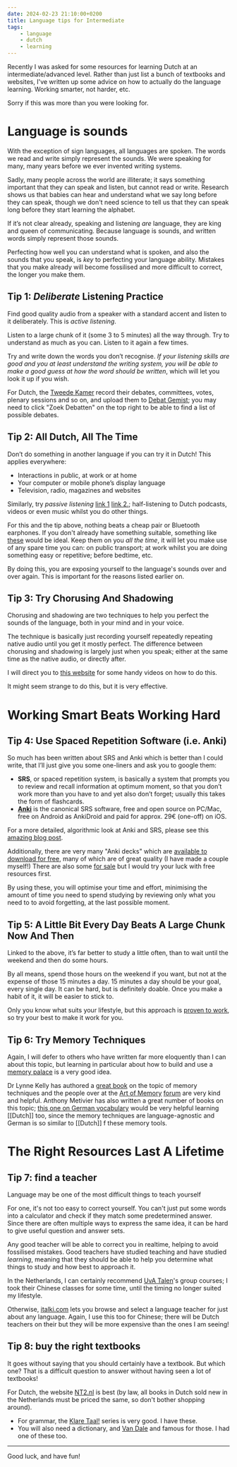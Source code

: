 ```yaml
---
date: 2024-02-23 21:10:00+0200
title: Language tips for Intermediate
tags:
    - language
    - dutch
    - learning
---
```


Recently I was asked for some resources for learning Dutch at an intermediate/advanced level. Rather than just list a bunch of textbooks and websites, I've written up some advice on how to actually do the language learning. Working smarter, not harder, etc.

Sorry if this was more than you were looking for.

# Language is sounds
With the exception of sign languages, all languages are spoken. The words we read and write simply represent the sounds. We were speaking for many, many years before we ever invented writing systems.
  
  Sadly, many people across the world are illiterate; it says something important that they can speak and listen, but cannot read or write. Research shows us that babies can hear and understand what we say long before they can speak, though we don't need science to tell us that they can speak long before they start learning the alphabet.
  
  If it’s not clear already, speaking and listening _are_ language, they are king and queen of communicating. Because language is sounds, and written words simply represent those sounds.
  
  Perfecting how well you can understand what is spoken, and also the sounds that you speak, is *key* to perfecting your language ability. Mistakes that you make already will become fossilised and more difficult to correct, the longer you make them.

## Tip 1: *Deliberate* Listening Practice
  Find good quality audio from a speaker with a standard accent and listen to it deliberately. This is *active listening*.
  
  Listen to a large chunk of it (some 3 to 5 minutes) all the way through. Try to understand as much as you can. Listen to it again a few times.
  
  Try and write down the words you don’t recognise. *If your listening skills are good and you at least understand the writing system, you will be able to make a good guess at how the word should be written*, which will let you look it up if you wish.
  
  For Dutch, the [Tweede Kamer](https://tweedekamer.nl) record their debates, committees, votes, plenary sessions and so on, and upload them to [Debat Gemist](https://debatdirect.tweedekamer.nl); you may need to click "Zoek Debatten" on the top right to be able to find a list of possible debates.

## Tip 2: All Dutch, All The Time
Don’t do something in another language if you can try it in Dutch! This applies everywhere:

- Interactions in public, at work or at home
- Your computer or mobile phone’s display language
- Television, radio, magazines and websites

Similarly, try *passive listening* [link 1](https://www.hackingchinese.com/listening-strategies-passive-listening/) [link 2.](https://refold.la/roadmap/stage-0/c/passive-listening); half-listening to Dutch podcasts, videos or even music whilst you do other things.
  
  For this and the tip above, nothing beats a cheap pair or Bluetooth earphones. If you don't already have something suitable, something like [these](https://www.amazon.nl/JBL-oordopjes-geïntegreerde-Afspeeltijd-oplaadcase/dp/B09KVCHF35/ref=sr_1_15?keywords=jbl+flex&sr=8-15) would be ideal. Keep them on you *all the time*, it will let you make use of any spare time you can: on public transport; at work whilst you are doing something easy or repetitive; before bedtime, etc.
  
  By doing this, you are exposing yourself to the language's sounds over and over again. This is important for the reasons listed earlier on.

## Tip 3: Try Chorusing And Shadowing
  Chorusing and shadowing are two techniques to help you perfect the sounds of the language, both in your mind and in your voice.
  
  The technique is basically just recording yourself repeatedly repeating native audio until you get it mostly perfect. The difference between chorusing and shadowing is largely just when you speak; either at the same time as the native audio, or directly after.
  
  I will direct you to [this website](https://www.chorusing.com/tips.php) for some handy videos on how to do this.
  
  It might seem strange to do this, but it is very effective.

# Working Smart Beats Working Hard

## Tip 4: Use Spaced Repetition Software (i.e. Anki)
  So much has been written about SRS and Anki which is better than I could write, that I’ll just give you some one-liners and ask you to google them:

- **SRS**, or spaced repetition system, is basically a system that prompts you to review and recall information at optimum moment, so that you don’t work more than you have to and yet also don’t forget; usually this takes the form of flashcards.
- **[Anki](http://ankiweb.net)** is the canonical SRS software, free and open source on PC/Mac, free on Android as AnkiDroid and paid for approx. 29€ (one-off) on iOS.

For a more detailed, algorithmic look at Anki and SRS, please see this [amazing blog post](https://www.juliensobczak.com/inspect/2022/05/30/anki-srs.html).
  
  Additionally, there are very many "Anki decks" which are [available to download for free](https://ankiweb.net/shared/decks), many of which are of great quality (I have made a couple myself!) There are also some [for sale](https://speakada.com/anki-dutch-flashcards/) but I would try your luck with free resources first.
  
  By using these, you will optimise your time and effort, minimising the amount of time you need to spend studying by reviewing only what you need to to avoid forgetting, at the last possible moment.

## Tip 5: A Little Bit Every Day Beats A Large Chunk Now And Then
  Linked to the above, it’s far better to study a little often, than to wait until the weekend and then do some hours.
  
  By all means, spend those hours on the weekend if you want, but not at the expense of those 15 minutes a day. 15 minutes a day should be your goal, every single day. It can be hard, but is definitely doable. Once you make a habit of it, it will be easier to stick to.
  
  Only you know what suits your lifestyle, but this approach is [proven to work](https://www.apa.org/gradpsych/2011/11/study-smart#:~:text=Space%20Your%20Study%20Sessions&text=Decades%20of%20research%20have%20demonstrated,12%20hours%20into%20week%20four.), so try your best to make it work for you.

## Tip 6: Try Memory Techniques
  Again, I will defer to others who have written far more eloquently than I can about this topic, but learning in particular about how to build and use a [memory palace](https://artofmemory.com/blog/how-to-build-a-memory-palace/) is a very good idea.
  
  Dr Lynne Kelly has authored a [great book](https://www.amazon.nl/Memory-Craft-Dr-Lynne-Kelly/dp/1760633054/ref=sr_1_5?__mk_nl_NL=ÅMÅŽÕÑ&crid=2UBJVT7E1OSH8&keywords=memory+techniques&sprefix=memory+techniques%2Caps%2C83&sr=8-5) on the topic of memory techniques and the people over at the [Art of Memory](https://artofmemory.com) [forum](https://forum.artofmemory.com) are very kind and helpful. Anthony Metivier has also written a great number of books on this topic; [this one on German vocabulary](https://www.amazon.nl/How-Learn-Memorize-German-Vocabulary-ebook/dp/B019T6OYQQ/ref=tmm_kin_swatch_0?_encoding=UTF8&sr=) would be very helpful learning [[Dutch]] too, since the memory techniques are language-agnostic and German is so similar to [[Dutch]] f these memory tools.

# The Right Resources Last A Lifetime

## Tip 7: find a teacher
  Language may be one of the most difficult things to teach yourself
  
  For one, it's not too easy to correct yourself. You can't just put some words into a calculator and check if they match some predetermined answer. Since there are often multiple ways to express the same idea, it can be hard to give useful question and answer sets.
  
  Any good teacher will be able to correct you in realtime, helping to avoid fossilised mistakes. Good teachers have studied teaching and have studied *learning*, meaning that they should be able to help you determine what things to study and how best to approach it.
  
  In the Netherlands, I can certainly recommend [UvA Talen](https://www.uvatalen.nl/en/dutch-language-courses)'s group courses; I took their Chinese classes for some time, until the timing no longer suited my lifestyle.
  
  Otherwise, [italki.com](https://italki.com) lets you browse and select a language teacher for just about any language. Again, I use this too for Chinese; there will be Dutch teachers on their but they will be more expensive than the ones I am seeing!

## Tip 8: buy the right textbooks
  It goes without saying that you should certainly have a textbook. But which one? That is a difficult question to answer without having seen a lot of textbooks!
  
  For Dutch, the website [NT2.nl](https://nt2.nl/en/) is best (by law, all books in Dutch sold new in the Netherlands must be priced the same, so don't bother shopping around).

- For grammar, the [Klare Taal!](https://www.nt2.nl/en/101-23_Klare-taal) series is very good. I have these.
- You will also need a dictionary, and [Van Dale](https://www.nt2.nl/en/lesmateriaal/gevorderden/alle_uitgaven/100-646_Van-Dale-pocketwoordenboek-Nederlands-als-tweede-taal-NT2) and famous for those. I had one of these too.

---

Good luck, and have fun!
